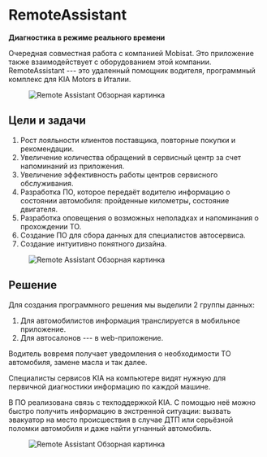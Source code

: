 # RemoteAssistant

**Диагностика в режиме реального времени**

Очередная совместная работа с компанией Mobisat. Это приложение также взаимодействует с оборудованием этой компании.
RemoteAssistant --- это удаленный помощник водителя, программный комплекс для KIA Motors в Италии.

<figure>
    <img src="{{ site.baseurl }}/assets/img/projects/remote-assistant/remote-assistant-1-overview.png" alt="Remote Assistant Обзорная картинка"/>
</figure>

## Цели и задачи

1. Рост лояльности клиентов поставщика, повторные покупки и рекомендации.
2. Увеличение количества обращений в сервисный центр за счет напоминаний из приложения.
3. Увеличение эффективность работы центров сервисного обслуживания.
4. Разработка ПО, которое передаёт водителю информацию о состоянии автомобиля: пройденные километры, состояние двигателя.
5. Разработка оповещения о возможных неполадках и напоминания о прохождении ТО.
6. Создание ПО для сбора данных для специалистов автосервиса.
7. Создание интуитивно понятного дизайна.

<figure>
    <img src="{{ site.baseurl }}/assets/img/projects/remote-assistant/remote-assistant-3-solution.png" alt="Remote Assistant Обзорная картинка"/>
</figure>

## Решение

Для создания программного решения мы выделили 2 группы данных:

1. Для автомобилистов информация транслируется в мобильное приложение.
2. Для автосалонов --- в web-приложение.

Водитель вовремя получает уведомления о необходимости ТО автомобиля, замене масла и так далее.

Специалисты сервисов KIA на компьютере видят нужную для первичной диагностики информацию по каждой машине.

В ПО реализована связь с техподдержкой KIA. С помощью неё можно быстро получить информацию в экстренной ситуации: вызвать эвакуатор на место происшествия в случае ДТП или серьёзной поломки автомобиля и даже найти угнанный автомобиль.

<figure>
    <img src="{{ site.baseurl }}/assets/img/projects/remote-assistant/remote-assistant-2-goals.png" alt="Remote Assistant Обзорная картинка"/>
</figure>
